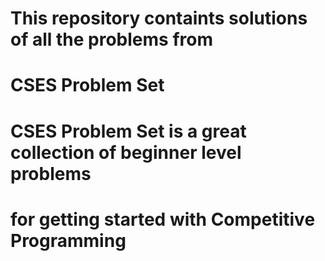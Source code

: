 # This repository containts solutions of all the problems from 
# CSES Problem Set
# CSES Problem Set is a great collection of beginner level problems
# for getting started with Competitive Programming
